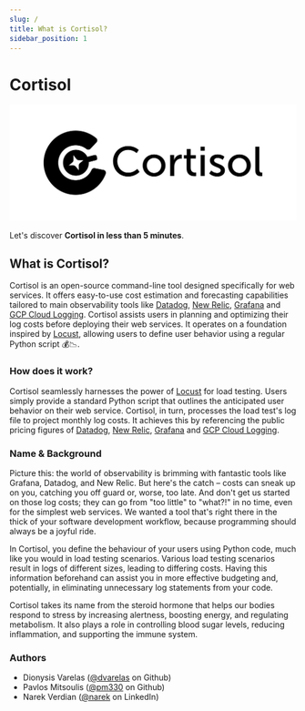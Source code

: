 ```yaml
---
slug: /
title: What is Cortisol?
sidebar_position: 1
---
```


# Cortisol

![Cortisol](/img/cortisol_h_large.png)

Let's discover **Cortisol in less than 5 minutes**.

## What is Cortisol?

Cortisol is an open-source command-line tool designed specifically for web services. It offers easy-to-use cost estimation and forecasting capabilities tailored to main observability tools like [Datadog](https://www.datadoghq.com/), [New Relic](https://newrelic.com/), [Grafana](https://grafana.com/) and [GCP Cloud Logging](https://cloud.google.com/logging). Cortisol assists users in planning and optimizing their log costs before deploying their web services. It operates on a foundation inspired by [Locust](https://locust.io/), allowing users to define user behavior using a regular Python script 💰📉.

### How does it work?

Cortisol seamlessly harnesses the power of [Locust](https://locust.io/) for load testing. Users simply provide a standard Python script that outlines the anticipated user behavior on their web service. Cortisol, in turn, processes the load test's log file to project monthly log costs. It achieves this by referencing the public pricing figures of [Datadog](https://www.datadoghq.com/), [New Relic](https://newrelic.com/), [Grafana](https://grafana.com/) and [GCP Cloud Logging](https://cloud.google.com/logging).

### Name & Background

Picture this: the world of observability is brimming with fantastic tools like Grafana, Datadog, and New Relic. But here's the catch – costs can sneak up on you, catching you off guard or, worse, too late. And don't get us started on those log costs; they can go from "too little" to "what?!" in no time, even for the simplest web services. We wanted a tool that's right there in the thick of your software development workflow, because programming should always be a joyful ride.

In Cortisol, you define the behaviour of your users using Python code, much like you would in load testing scenarios. Various load testing scenarios result in logs of different sizes, leading to differing costs. Having this information beforehand can assist you in more effective budgeting and, potentially, in eliminating unnecessary log statements from your code.

Cortisol takes its name from the steroid hormone that helps our bodies respond to stress by increasing alertness, boosting energy, and regulating metabolism. It also plays a role in controlling blood sugar levels, reducing inflammation, and supporting the immune system. 

### Authors

- Dionysis Varelas ([@dvarelas](https://github.com/dvarelas) on Github)
- Pavlos Mitsoulis ([@pm330](https://github.com/pm3310) on Github)
- Narek Verdian ([@narek](https://www.linkedin.com/in/narek/) on LinkedIn)
